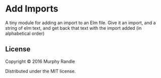 # Add Imports

A tiny module for adding an import to an Elm file. Give it an import, and a string of elm text, and
get back that text with the import added (in alphabetical order)

## License

Copyright © 2016 Murphy Randle

Distributed under the MIT license.

